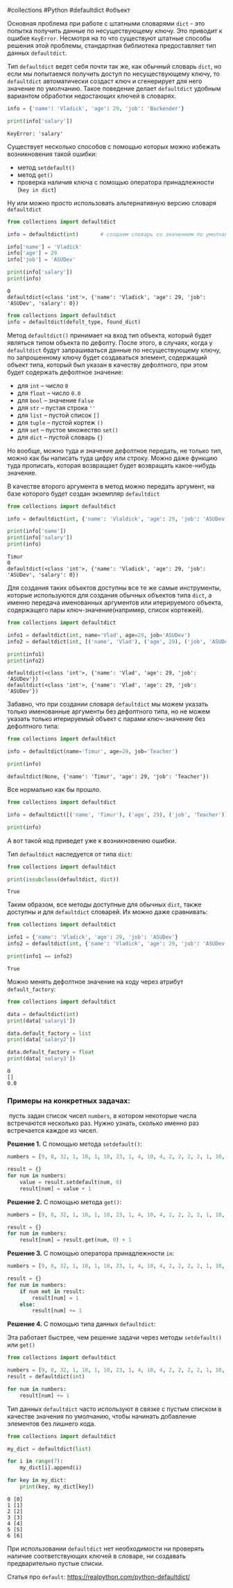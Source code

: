 #collections #Python #defaultdict #объект


Основная проблема при работе с штатными словарями `dict` - это попытка получить данные по несуществующему ключу. Это приводит к ошибке `KeyError`. Несмотря на то что существуют штатные способы решения этой проблемы, стандартная библиотека предоставляет тип данных `defaultdict`. 

Тип `defaultdict` ведет себя почти так же, как обычный словарь `dict`, но если мы попытаемся получить доступ по несуществующему ключу, то `defaultdict` автоматически создаст ключ и сгенерирует для него значение по умолчанию. Такое поведение делает `defaultdict` удобным вариантом обработки недостающих ключей в словарях.

```python
info = {'name': 'Vladick', 'age': 29, 'job': 'Backender'}

print(info['salary'])
```
```
KeyError: 'salary'
```

Существует несколько способов с помощью которых можно избежать возникновения такой ошибки:
- метод `setdefault()`
- метод `get()`
- проверка наличия ключа с помощью оператора принадлежности (`key in dict`)

Ну или можно просто использовать альтернативную версию словаря `defaultdict`
```python
from collections import defaultdict

info = defaultdict(int)       # создаем словарь со значением по умолчанию 0

info['name'] = 'Vladick'
info['age'] = 29
info['job'] = 'ASUDev'

print(info['salary'])
print(info)
```
```
0
defaultdict(<class 'int'>, {'name': 'Vladick', 'age': 29, 'job': 'ASUDev', 'salary': 0})
```

```python
from collections import defaultdict
info = defaultdict(defolt_type, found_dict)
```
Метод `defaultdict()` принимает на вход тип объекта, который будет являться типом объекта по дефолту.  После этого, в случаях, когда у `defaultdict` будут запрашиваться данные по несуществующему ключу, по запрошенному ключу будет создаваться элемент, содержащий объект типа, который был указан в качеству дефолтного, при этом будет содержать дефолтное значение:
- для `int` – число `0`
- для `float` – число `0.0`
- для `bool` – значение `False`
- для `str` – пустая строка `''`
- для `list` – пустой список `[]`
- для `tuple` – пустой кортеж `()`
- для `set` – пустое множество `set()`
- для `dict` – пустой словарь `{}`

Но вообще, можно туда и значение дефолтное передать, не только тип, можно как бы написать туда цифру или строку. Можно даже функцию туда прописать, которая возвращает будет возвращать какое-нибудь значение.

В качестве второго аргумента в метод можно передать аргумент, на базе которого будет создан экземпляр `defaultdict`
```python
from collections import defaultdict

info = defaultdict(int, {'name': 'Vlaldick', 'age': 29, 'job': 'ASUDev'})

print(info['name'])
print(info['salary'])
print(info)
```
```
Timur
0
defaultdict(<class 'int'>, {'name': 'Vladick', 'age': 29, 'job': 'ASUDev', 'salary': 0})
```
Для создания таких объектов доступны все те же самые инструменты, которые используются для создания обычных объектов типа `dict`, а именно передача именованных аргументов или итерируемого объекта, содержащего пары ключ-значение(например, список кортежей).
```python
from collections import defaultdict

info1 = defaultdict(int, name='Vlad', age=29, job='ASUDev')
info2 = defaultdict(int, [('name', 'Vlad'), ('age', 29), ('job', 'ASUDev')])

print(info1)
print(info2)
```
```
defaultdict(<class 'int'>, {'name': 'Vlad', 'age': 29, 'job': 'ASUDev'})
defaultdict(<class 'int'>, {'name': 'Vlad', 'age': 29, 'job': 'ASUDev'})
```

Забавно, что при создании словаря `defaultdict` мы можем указать только именованные аргументы без дефолтного типа, но не можем указать только итерируемый объект с парами ключ-значение без дефолтного типа:
```python
from collections import defaultdict

info = defaultdict(name='Timur', age=29, job='Teacher')

print(info)
```
```
defaultdict(None, {'name': 'Timur', 'age': 29, 'job': 'Teacher'})
```
Все нормально как бы прошло.

```python
from collections import defaultdict

info = defaultdict([('name', 'Timur'), ('age', 29), ('job', 'Teacher')])

print(info)
```
А вот такой код приведет уже к возникновению ошибки. 

Тип `defaultdict` наследуется от типа `dict`:
```python
from collections import defaultdict

print(issubclass(defaultdict, dict))
```
```
True
```
Таким образом, все методы доступные для обычных `dict`, также доступны и для `defaultdict` словарей. Их можно даже сравнивать:
```python
from collections import defaultdict

info1 = {'name': 'Vladick', 'age': 29, 'job': 'ASUDev'}
info2 = defaultdict(int, {'name': 'Vladick', 'age': 29, 'job': 'ASUDev'})

print(info1 == info2)
```
```
True
```

Можно менять дефолтное значение на ходу через атрибут `default_factory`:
```python
from collections import defaultdict

data = defaultdict(int)
print(data['salary1'])

data.default_factory = list
print(data['salary2'])

data.default_factory = float
print(data['salary3'])
```
```
0
[]
0.0
```

### Примеры на конкретных задачах:
 пусть задан список чисел `numbers`, в котором некоторые числа встречаются несколько раз. Нужно узнать, сколько именно раз встречается каждое из чисел.

**Решение 1.** С помощью метода `setdefault()`:
```python
numbers = [9, 8, 32, 1, 10, 1, 10, 23, 1, 4, 10, 4, 2, 2, 2, 2, 1, 10, 1, 2, 2, 32, 23, 23]

result = {}
for num in numbers:
    value = result.setdefault(num, 0)
    result[num] = value + 1
```

**Решение 2.** С помощью метода `get()`:
```python
numbers = [9, 8, 32, 1, 10, 1, 10, 23, 1, 4, 10, 4, 2, 2, 2, 2, 1, 10, 1, 2, 2, 32, 23, 23]

result = {}
for num in numbers:
    result[num] = result.get(num, 0) + 1
```

**Решение 3.** С помощью оператора принадлежности `in`:
```python
numbers = [9, 8, 32, 1, 10, 1, 10, 23, 1, 4, 10, 4, 2, 2, 2, 2, 1, 10, 1, 2, 2, 32, 23, 23]

result = {}
for num in numbers:
    if num not in result:
        result[num] = 1
    else:
        result[num] += 1
```

**Решение 4.** С помощью типа данных `defaultdict`:

Эта работает быстрее, чем решение задачи через методы `setdefault()` или `get()`
```python
from collections import defaultdict

numbers = [9, 8, 32, 1, 10, 1, 10, 23, 1, 4, 10, 4, 2, 2, 2, 2, 1, 10, 1, 2, 2, 32, 23, 23]
result = defaultdict(int)

for num in numbers:
    result[num] += 1
```

Тип данных `defaultdict` часто используют в связке с пустым списком в качестве значения по умолчанию, чтобы начинать добавление элементов без лишнего кода.

```python
from collections import defaultdict

my_dict = defaultdict(list)

for i in range(7):
    my_dict[i].append(i)

for key in my_dict:
    print(key, my_dict[key])
```
```
0 [0]
1 [1]
2 [2]
3 [3]
4 [4]
5 [5]
6 [6]
```
При использовании `defaultdict` нет необходимости ни проверять наличие соответствующих ключей в словаре, ни создавать предварительно пустые списки.

Статья про `default`: https://realpython.com/python-defaultdict/